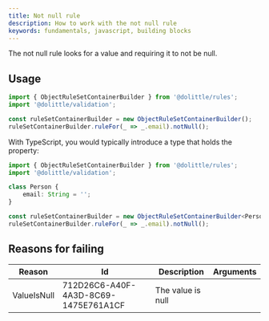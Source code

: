 ```yaml
---
title: Not null rule
description: How to work with the not null rule
keywords: fundamentals, javascript, building blocks
---
```

The not null rule looks for a value and requiring it to not be null.

## Usage

```javascript
import { ObjectRuleSetContainerBuilder } from '@dolittle/rules';
import '@dolittle/validation';

const ruleSetContainerBuilder = new ObjectRuleSetContainerBuilder();
ruleSetContainerBuilder.ruleFor(_ => _.email).notNull();
```

With TypeScript, you would typically introduce a type that holds the property:

```typescript
import { ObjectRuleSetContainerBuilder } from '@dolittle/rules';
import '@dolittle/validation';

class Person {
    email: String = '';
}

const ruleSetContainerBuilder = new ObjectRuleSetContainerBuilder<Person>();
ruleSetContainerBuilder.ruleFor(_ => _.email).notNull();
```

## Reasons for failing

| Reason | Id | Description | Arguments |
| ------ | -- | ----------- | --------- |
| ValueIsNull | 712D26C6-A40F-4A3D-8C69-1475E761A1CF | The value is null | |
